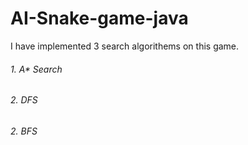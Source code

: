 # AI-Snake-game-java

I have implemented 3 search algorithems on this game.

###### 1. A* Search
###### 2. DFS
###### 2. BFS
